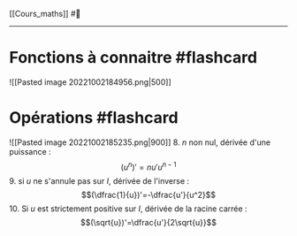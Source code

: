 [[Cours_maths]] #📝 

---
# Fonctions à connaitre #flashcard
![[Pasted image 20221002184956.png|500]]
# Opérations #flashcard
![[Pasted image 20221002185235.png|900]]
8. $n$ non nul, dérivée d'une puissance :$$(u^n)'=nu'u^{n-1}$$
9. si $u$ ne s'annule pas sur $I$, dérivée de l'inverse :$$(\dfrac{1}{u})'=-\dfrac{u'}{u^2}$$
10. Si $u$ est strictement positive sur $I$, dérivée de la racine carrée :$$(\sqrt{u})'=\dfrac{u'}{2\sqrt{u}}$$
